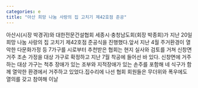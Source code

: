 ```yaml
---
categories: e
title: "아산 희망 나눔 사랑의 집 고치기 제42호점 준공"
---
```

아산시(시장 박경귀)와 대한전문건설협회 세종시·충청남도회(회장 박종회)가 지난 20일 희망 나눔 사랑의 집 고치기 제42호점 준공식을 진행했다.앞서 지난 4월 주거환경이 열악한 다문화가정 등 7가구를 시로부터 추천받은 협회는 현지 실사와 검토를 거쳐 신창면 거주 조손 가정을 대상 가구로 확정하고 지난 7월 착공에 들어선 바 있다. 신창면에 거주하는 대상 가구는 척추 장애가 있는 조부와 지적장애가 있는 손주를 포함해 네 식구가 함께 열악한 환경에서 거주하고 있었다.집수리에 나선 협회 회원들은 무더위와 폭우에도 열의를 갖고 참여해 이날